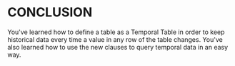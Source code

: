 <page title="Conclusion"/>

CONCLUSION
====

You've learned how to define a table as a Temporal Table in order to keep historical data every time a value in any row of the table changes. You've also learned how to use the new clauses to query temporal data in an easy way.